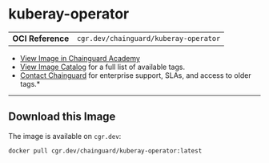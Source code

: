 <!--monopod:start-->
# kuberay-operator
| | |
| - | - |
| **OCI Reference** | `cgr.dev/chainguard/kuberay-operator` |


* [View Image in Chainguard Academy](https://edu.chainguard.dev/chainguard/chainguard-images/reference/kuberay-operator/overview/)
* [View Image Catalog](https://console.enforce.dev/images/catalog) for a full list of available tags.
* [Contact Chainguard](https://www.chainguard.dev/chainguard-images) for enterprise support, SLAs, and access to older tags.*

---
<!--monopod:end-->

<!--overview:start-->

<!--overview:end-->

<!--getting:start-->
## Download this Image
The image is available on `cgr.dev`:

```
docker pull cgr.dev/chainguard/kuberay-operator:latest
```
<!--getting:end-->

<!--body:start--><!--body:end-->

